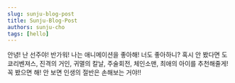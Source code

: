 ```yaml
---
slug: sunju-blog-post
title: Sunju-Blog-Post
authors: sunju-cho
tags: [hello]
---
```


안녕! 난 선주야! 반가워! 나는 애니메이션을 좋아해! 너도 좋아하니? 혹시 안 봤다면 도쿄리벤져스, 진격의 거인, 귀멸의 칼날, 주술회전, 체인소맨, 최애의 아이를 추천해줄게! 꼭 봤으면 해! 안 보면 인생의 절반은 손해보는 거야!!